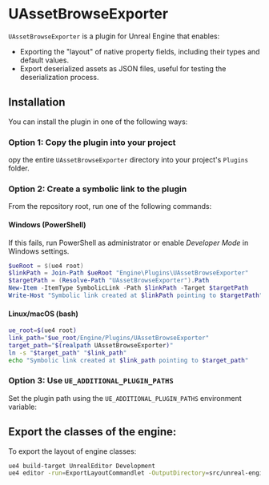 # UAssetBrowseExporter

`UAssetBrowseExporter` is a plugin for Unreal Engine that enables:

- Exporting the "layout" of native property fields, including their types and default values.
- Export deserialized assets as JSON files, useful for testing the deserialization process.

## Installation

You can install the plugin in one of the following ways:

### Option 1: Copy the plugin into your project

opy the entire `UAssetBrowseExporter` directory into your project's `Plugins` folder.

### Option 2: Create a symbolic link to the plugin

From the repository root, run one of the following commands:

#### Windows (PowerShell)

If this fails, run PowerShell as administrator or enable _Developer Mode_ in Windows settings.

```PowerShell
$ueRoot = $(ue4 root)
$linkPath = Join-Path $ueRoot "Engine\Plugins\UAssetBrowseExporter"
$targetPath = (Resolve-Path "UAssetBrowseExporter").Path
New-Item -ItemType SymbolicLink -Path $linkPath -Target $targetPath
Write-Host "Symbolic link created at $linkPath pointing to $targetPath"
```

#### Linux/macOS (bash)

```bash
ue_root=$(ue4 root)
link_path="$ue_root/Engine/Plugins/UAssetBrowseExporter"
target_path="$(realpath UAssetBrowseExporter)"
ln -s "$target_path" "$link_path"
echo "Symbolic link created at $link_path pointing to $target_path"
```

### Option 3: Use `UE_ADDITIONAL_PLUGIN_PATHS`

Set the plugin path using the `UE_ADDITIONAL_PLUGIN_PATHS` environment variable:

## Export the classes of the engine:

To export the layout of engine classes:

```bash
ue4 build-target UnrealEditor Development
ue4 editor -run=ExportLayoutCommandlet -OutputDirectory=src/unreal-engine/Layout
```
